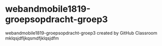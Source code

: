 # webandmobile1819-groepsopdracht-groep3
webandmobile1819-groepsopdracht-groep3 created by GitHub Classroom
mklqsjdfljkqsmdfjklqsjdfm